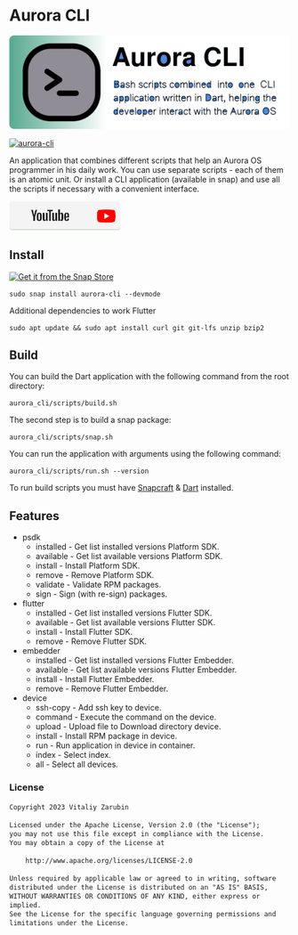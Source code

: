 # Aurora CLI

![picture](data/preview2.png)

[![aurora-cli](https://snapcraft.io/aurora-cli/badge.svg)](https://snapcraft.io/aurora-cli)

An application that combines different scripts that help an Aurora OS programmer in his daily work. You can use separate scripts - each of them is an atomic unit. Or install a CLI application (available in snap) and use all the scripts if necessary with a convenient interface.

[![picture](data/btn_youtube.png)](https://youtu.be/8PGj5qGYmcU)

## Install

[![Get it from the Snap Store](https://snapcraft.io/static/images/badges/en/snap-store-black.svg)](https://snapcraft.io/aurora-cli)

```
sudo snap install aurora-cli --devmode
```

Additional dependencies to work Flutter

```
sudo apt update && sudo apt install curl git git-lfs unzip bzip2
```

## Build

You can build the Dart application with the following command from the root directory:

```shell
aurora_cli/scripts/build.sh
```

The second step is to build a snap package:

```shell
aurora_cli/scripts/snap.sh
```

You can run the application with arguments using the following command:

```shell
aurora_cli/scripts/run.sh --version
```

To run build scripts you must have [Snapcraft](https://snapcraft.io/docs/installing-snapcraft) & [Dart](https://dart.dev/get-dart) installed.

## Features

* psdk
  - installed - Get list installed versions Platform SDK.
  - available - Get list available versions Platform SDK.
  - install - Install Platform SDK.
  - remove - Remove Platform SDK.
  - validate - Validate RPM packages.
  - sign - Sign (with re-sign) packages.
* flutter
  - installed - Get list installed versions Flutter SDK.
  - available - Get list available versions Flutter SDK.
  - install - Install Flutter SDK.
  - remove - Remove Flutter SDK.
* embedder
  - installed - Get list installed versions Flutter Embedder.
  - available - Get list available versions Flutter Embedder.
  - install - Install Flutter Embedder.
  - remove - Remove Flutter Embedder.
* device
  - ssh-copy - Add ssh key to device.
  - command - Execute the command on the device.
  - upload - Upload file to Download directory device.
  - install - Install RPM package in device.
  - run - Run application in device in container.
  - index - Select index.
  - all - Select all devices.

### License

```
Copyright 2023 Vitaliy Zarubin

Licensed under the Apache License, Version 2.0 (the "License");
you may not use this file except in compliance with the License.
You may obtain a copy of the License at

    http://www.apache.org/licenses/LICENSE-2.0

Unless required by applicable law or agreed to in writing, software
distributed under the License is distributed on an "AS IS" BASIS,
WITHOUT WARRANTIES OR CONDITIONS OF ANY KIND, either express or implied.
See the License for the specific language governing permissions and
limitations under the License.
```
